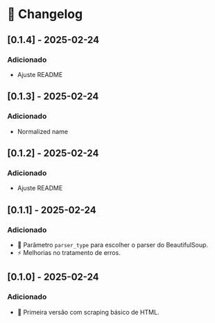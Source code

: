 # 📜 Changelog


## [0.1.4] - 2025-02-24
### Adicionado
- Ajuste README

## [0.1.3] - 2025-02-24
### Adicionado
- Normalized name

## [0.1.2] - 2025-02-24
### Adicionado
- Ajuste README

## [0.1.1] - 2025-02-24
### Adicionado
- 🌟 Parâmetro `parser_type` para escolher o parser do BeautifulSoup.
- ⚡ Melhorias no tratamento de erros.

## [0.1.0] - 2025-02-24
### Adicionado
- 🚀 Primeira versão com scraping básico de HTML.
